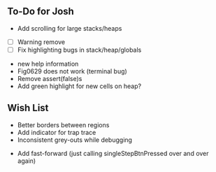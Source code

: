 ##  To-Do for Josh
* Add scrolling for large stacks/heaps
- [ ] Warning remove
- [ ] Fix highlighting bugs in stack/heap/globals
* new help information
* Fig0629 does not work (terminal bug)
* Remove assert(false)s
* Add green highlight for new cells on heap?

## Wish List
* Better borders between regions
* Add indicator for trap trace
* Inconsistent grey-outs while debugging
- Add fast-forward (just calling singleStepBtnPressed over and over again)


